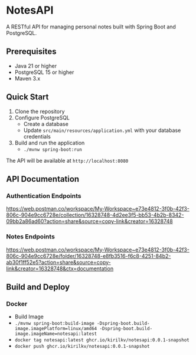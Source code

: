 # NotesAPI

A RESTful API for managing personal notes built with Spring Boot and PostgreSQL.

## Prerequisites

- Java 21 or higher
- PostgreSQL 15 or higher
- Maven 3.x

## Quick Start

1. Clone the repository
2. Configure PostgreSQL
    - Create a database
    - Update `src/main/resources/application.yml` with your database credentials
3. Build and run the application
    -  `./mvnw spring-boot:run`

The API will be available at `http://localhost:8080`

## API Documentation

### Authentication Endpoints
https://web.postman.co/workspace/My-Workspace~e73e4812-3f0b-42f3-806c-904e9cc6728e/collection/16328748-4d2ee3f5-bb53-4b2b-8342-09bb2a86ad60?action=share&source=copy-link&creator=16328748

### Notes Endpoints
https://web.postman.co/workspace/My-Workspace~e73e4812-3f0b-42f3-806c-904e9cc6728e/folder/16328748-e8fb3516-f6c8-4251-84b2-ab30f1ff52e5?action=share&source=copy-link&creator=16328748&ctx=documentation

## Build and Deploy

### Docker
- Build Image
- `./mvnw spring-boot:build-image -Dspring-boot.build-image.imagePlatform=linux/amd64 -Dspring-boot.build-image.imageName=notesapi:latest`
- `docker tag notesapi:latest ghcr.io/kirilkv/notesapi:0.0.1-snapshot`
- `docker push ghcr.io/kirilkv/notesapi:0.0.1-snapshot`


